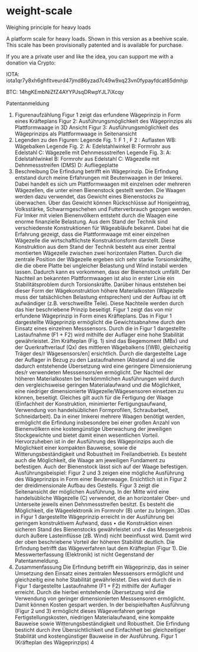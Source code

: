 # weight-scale

Weighing principle for heavy loads 

A platform scale for heavy loads. Shown in this version as a beehive scale. This scale has been provisionally patented and is available for purchase.

If you are a private user and like the idea, you can support me with a donation via Crypto:

IOTA: iota1qr7y8xh6ghfltveurd47jmd86yzad7c49w9xq23vn0fypayfdcat65dmhjp

BTC:
14hgKEmbNiZfZ4AYYPJsqDRwpYJL7iXcqy





Patentanmeldung
1. Figurenaufzählung
Figur 1 zeigt das erfundene Wägeprinzip in Form eines Kräfteplans
Figur 2: Ausführungsmöglichkeit des Wägeprinzips als Plattformwaage in 3D
Ansicht
Figur 3: Ausführungsmöglichkeit des Wägeprinzips als Plattformwaage in
Seitenansicht
2. Legenden zu den Figuren:
Legende Fig. 1:
F 1 , F 2 : Auflasten
WB: Wägebalken
Legende Fig. 2:
A: Edelstahlwinkel
B: Formrohr aus Edelstahl
C: Wägezelle mit Dehnmessstreifen
Legende Fig. 3:
A: Edelstahlwinkel
B: Formrohr aus Edelstahl
C: Wägezelle mit Dehnmessstreifen (DMS)
D: Aufliegeplatte
13. Beschreibung
Die Erfindung betrifft ein Wägeprinzip.
Die Erfindung entstand durch meine Erfahrungen mit Beutenwaagen in der
Imkerei. Dabei handelt es sich um Plattformwaagen mit einzelnen oder
mehreren Wägezellen, die unter einen Bienenstock gestellt werden. Die
Waagen werden dazu verwendet, das Gewicht eines Bienenstocks zu
überwachen. Über das Gewicht können Rückschlüsse auf Honigeintrag,
Volksstärke, Schwarmgeschehen und Futterverbrauch gezogen werden. Für
Imker mit vielen Bienenvölkern entsteht durch die Waagen eine enorme
finanzielle Belastung.
Aus dem Stand der Technik sind verschiedenste Konstruktionen für
Wägeabläufe bekannt.
Dabei hat die Erfahrung gezeigt, dass die Plattformwaage mit einer einzelnen
Wägezelle die wirtschaftlichste Konstruktionsform darstellt. Diese
Konstruktion aus dem Stand der Technik besteht aus einer zentral montierten
Wägezelle zwischen zwei horizontalen Platten. Durch die zentrale Position
der Wägezelle ergeben sich sehr starke Torsionskräfte, die die obere Platte
bei ungleicher Belastung und Wind instabil werden lassen. Dadurch kann es
vorkommen, dass der Bienenstock umfällt.
Der Nachteil an bekannten Plattformwaagen ist also in erster Linie ein
Stabilitätsproblem durch Torsionskräfte. Darüber hinaus entstehen bei
dieser Form der Wägekonstruktion höhere Materialkosten (Wägezelle muss
der tatsächlichen Belastung entsprechen) und der Aufbau ist oft
aufwändiger (z.B. verschweißte Teile).
Diese Nachteile werden durch das hier beschriebene Prinzip beseitigt.
Figur 1 zeigt das von mir erfundene Wägeprinzip in Form eines Kräfteplans.
Das in Figur 1 dargestellte Wägeprinzip ermöglicht die Gewichtsabnahme
durch den Einsatz eines einzelnen Messsensors. Durch die in Figur 1
dargestellte Lastaufnahme (F1 + F2) wird mithilfe der Auflager eine hohe
Stabilität gewährleistet.
2Im Kräfteplan (Fig. 1) sind das Biegemoment (MBx) und der Querkraftverlauf
(Qx) des mittleren Wägebalkens [(WB), gleichzeitig Träger des/r
Wägesensors/en] ersichtlich. Durch die dargestellte Lage der Auflager in
Bezug zu den Lastaufnahmen (Abstand a) und die dadurch entstehende
Übersetzung wird eine geringere Dimensionierung des/r verwendeten
Messsensors/en ermöglicht.
Der Nachteil der höheren Materialkosten bei herkömmlichen Ausführungen
wird durch den vergleichsweise geringen Materialaufwand und die
Möglichkeit, eine niedriger dimensionierte Wägezelle/Wägesensoren
einsetzen zu können, beseitigt. Gleiches gilt auch für die Fertigung der
Waage (Einfachheit der Konstruktion, minimierter Fertigungsaufwand,
Verwendung von handelsüblichen Formprofilen, Schraubarbeit,
Schneidarbeit).
Da in einer Imkerei mehrere Waagen benötigt werden, ermöglicht die
Erfindung insbesondere bei einer großen Anzahl von Bienenvölkern eine
kostengünstige Überwachung der jeweiligen Stockgewichte und bietet damit
einen wesentlichen Vorteil.
Hervorzuheben ist in der Ausführung des Wägeprinzips auch die Möglichkeit
einer kompakten Bauweise, sowie die Witterungsbeständigkeit und
Robustheit im Freilandbetrieb. Es besteht auch die Möglichkeit, die Waage
am jeweiligen Fundament zu befestigen. Auch der Bienenstock lässt sich auf
der Waage befestigen.
Ausführungsbeispiel:
Figur 2 und 3 zeigen eine mögliche Ausführung des Wägeprinzips in
Form einer Beutenwaage. Ersichtlich ist in Figur 2 der dreidimensionale
Aufbau des Gestells. Figur 3 zeigt die Seitenansicht der möglichen
Ausführung. In der Mitte wird eine handelsübliche Wägezelle (C) verwendet,
die an horizontaler Ober- und Unterseite jeweils einen Dehnmessstreifen
besitzt. Es besteht die Möglichkeit, die Wägeelektronik im Formrohr (B) unter
zu bringen.
3Das in Figur 1 dargestellte Wägeprinzip erreicht in der Ausführung bei
geringem konstruktivem Aufwand, dass
• die Konstruktion einen sicheren Stand des Bienenstocks gewährleistet
und
• das Messergebnis durch äußere Lasteinflüsse (zB. Wind) nicht
beeinflusst wird.
Damit wird der oben beschriebene Vorteil der höheren Stabilität deutlich.
Die Erfindung betrifft das Wägeverfahren laut dem Kräfteplan (Figur 1). Die
Messwerterfassung (Elektronik) ist nicht Gegenstand der Patentanmeldung.
4. Zusammenfassung
Die Erfindung betrifft ein Wägeprinzip, das in seiner Umsetzung den Einsatz
eines zentralen Messsensors ermöglicht und gleichzeitig eine hohe Stabilität
gewährleistet. Dies wird durch die in Figur 1 dargestellte Lastaufnahme (F1 +
F2) mithilfe der Auflager erreicht. Durch die hierbei entstehende Übersetzung
wird die Verwendung von geringer dimensionierten Messsensoren ermöglicht.
Damit können Kosten gespart werden.
In der beispielhaften Ausführung (Figur 2 und 3) ermöglicht dieses
Wägeverfahren geringe Fertigstellungskosten, niedrigen Materialaufwand,
eine kompakte Bauweise sowie Witterungsbeständigkeit und Robustheit.
Die Erfindung besticht durch ihre Übersichtlichkeit und Einfachheit bei
gleichzeitiger Stabilität und kostengünstiger Bauweise in der Ausführung.
Figur 1 (Kräfteplan des Wägeprinzips)
4
